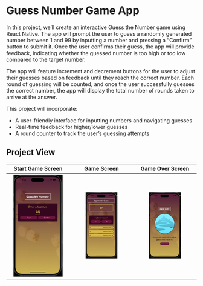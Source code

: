 # Guess Number Game App

In this project, we’ll create an interactive Guess the Number game using React Native. The app will prompt the user to guess a randomly generated number between 1 and 99 by inputting a number and pressing a “Confirm” button to submit it. Once the user confirms their guess, the app will provide feedback, indicating whether the guessed number is too high or too low compared to the target number.

The app will feature increment and decrement buttons for the user to adjust their guesses based on feedback until they reach the correct number. Each round of guessing will be counted, and once the user successfully guesses the correct number, the app will display the total number of rounds taken to arrive at the answer.

This project will incorporate:

- A user-friendly interface for inputting numbers and navigating guesses
- Real-time feedback for higher/lower guesses
- A round counter to track the user’s guessing attempts

## Project View

| Start Game Screen                                                                    | Game Screen                                                                    | Game Over Screen                                                                    |
| ------------------------------------------------------------------------------------ | ------------------------------------------------------------------------------ | ----------------------------------------------------------------------------------- |
| <div align="center"><img src="/screenshots/start-game-screen.png" width="85%"></div> | <div align="center"><img src="/screenshots/game-screen.png" width="55%"></div> | <div align="center"><img src="/screenshots/game-over-screen.png" width="55%"></div> |
